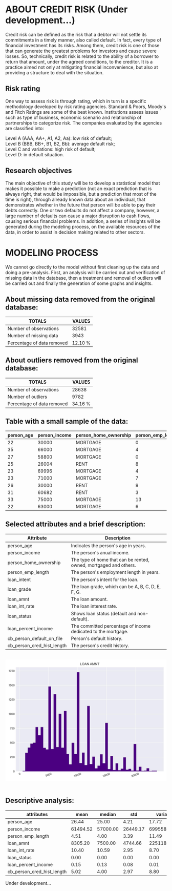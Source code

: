 # ABOUT CREDIT RISK (Under development...)
Credit risk can be defined as the risk that a debtor will not settle its commitments in a timely manner, also called default. In fact, every type of financial investment has its risks. Among them, credit risk is one of those that can generate the greatest problems for investors and cause severe losses. So, technically, credit risk is related to the ability of a borrower to return that amount, under the agreed conditions, to the creditor. It is a practice aimed not only at mitigating financial inconvenience, but also at providing a structure to deal with the situation.

## Risk rating
One way to assess risk is through rating, which in turn is a specific methodology developed by risk rating agencies. Standard & Poors, Moody's and Fitch Ratings are some of the best known. Institutions assess issues such as type of business, economic scenario and relationship of partnerships to categorize risk. The companies evaluated by the agencies are classified into:

Level A (AAA, AA+, A1, A2, Aa): low risk of default; <br />
Level B (BBB, BB+, B1, B2, Bb): average default risk; <br />
Level C and variations: high risk of default; <br />
Level D: in default situation.

## Research objectives 
The main objective of this study will be to develop a statistical model that makes it possible to make a prediction (not an exact prediction that is always right, that would be impossible, but a prediction that most of the time is right), through already known data about an individual, that demonstrates whether in the future that person will be able to pay their debts correctly. One or two defaults do not affect a company, however, a large number of defaults can cause a major disruption to cash flows, causing serious financial problems. In addition, a series of insights will be generated during the modeling process, on the available resources of the data, in order to assist in decision making related to other sectors.

# MODELING PROCESS
We cannot go directly to the model without first cleaning up the data and doing a pre-analysis. First, an analysis will be carried out and verification of missing data in the database, then a treatment and removal of outliers will be carried out and finally the generation of some graphs and insights.

## About missing data removed from the original database:      

| TOTALS                     | VALUES                         
|----------------------------|--------------------------------
| Number of observations     | 32581
| Number of missing data     | 3943
| Percentage of data removed | 12.10 %


## About outliers removed from the original database:      

| TOTALS                     | VALUES                         
|----------------------------|--------------------------------
| Number of observations     | 28638                 
| Number of outliers         | 9782            
| Percentage of data removed | 34.16 % 


## Table with a small sample of the data:

person_age|person_income|person_home_ownership|person_emp_length|loan_intent|loan_grade|loan_amnt|loan_int_rate|loan_status|loan_percent_income|cb_person_default_on_file|cb_person_cred_hist_length
|-|-|-|-|-|-|-|-|-|-|-|-
22|30000|MORTGAGE|0|VENTURE|B|5000|11.48|0|0.17|N|4
35|66000|MORTGAGE|4|VENTURE|A|3000|6.03|0|0.05|N|7
27|58800|MORTGAGE|0|EDUCATION|C|9800|13.22|0|0.17|Y|9
25|26004|RENT|8|DEBTCONSOLIDATION|A|7000|6.92|0|0.27|N|3
23|69996|MORTGAGE|4|VENTURE|A|4000|8.0|0|0.06|N|2
23|71000|MORTGAGE|7|EDUCATION|A|9600|7.51|0|0.14|N|4
26|30000|RENT|9|VENTURE|B|2000|11.49|0|0.07|N|3
31|60682|RENT|3|PERSONAL|A|8650|8.49|0|0.14|N|8
33|75000|MORTGAGE|13|VENTURE|D|4000|14.11|0|0.05|N|7
22|63000|MORTGAGE|6|EDUCATION|A|3700|5.42|0|0.06|N|4


## Selected attributes and a brief description:

Attribute|Description
|-|-
|person_age| Indicates the person's age in years.
|person_income| The person's anual income.
|person_home_ownership| The type of home that can be rented, owned, mortgaged and others.
|person_emp_length| The person's employment length in years.
|loan_intent| The person's intent for the loan.
|loan_grade| The loan grade, which can be A, B, C, D, E, F, G.
|loan_amnt| The loan amount.
|loan_int_rate| The loan interest rate.
|loan_status| Shows loan status (default and non-default).
|loan_percent_income| The committed percentage of income dedicated to the mortgage.
|cb_person_default_on_file| Person's default history.
|cb_person_cred_hist_length| The person's credit history.

<p float="left">
	<br />
	<img src="/1_results/3_hist_loan_amnt.jpg" width="600" />
	<br />
	<br />
</p>

## Descriptive analysis:

attributes|mean|median|std|variance|lower|higher
|-|-|-|-|-|-|-
person_age|26.44|25.00|4.21|17.72|20.00|40.00
person_income|61494.52|57000.00|26449.17|699558669.53|7200.00|140304.00
person_emp_length|4.51|4.00|3.39|11.49|0.00|14.00
loan_amnt|8305.20|7500.00|4744.66|22511825.60|500.00|23750.00
loan_int_rate|10.40|10.59|2.95|8.70|5.42|21.74
loan_status|0.00|0.00|0.00|0.00|0.00|0.00
loan_percent_income|0.15|0.13|0.08|0.01|0.01|0.44
cb_person_cred_hist_length|5.02|4.00|2.97|8.80|2.00|15.00



Under development...
